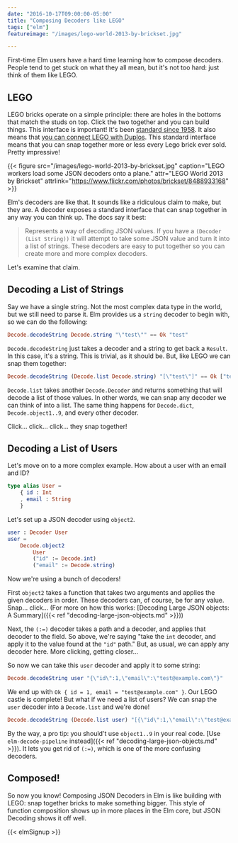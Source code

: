 ```yaml
---
date: "2016-10-17T09:00:00-05:00"
title: "Composing Decoders like LEGO"
tags: ["elm"]
featureimage: "/images/lego-world-2013-by-brickset.jpg"

---
```


First-time Elm users have a hard time learning how to compose decoders.
People tend to get stuck on what they all mean, but it's not too hard: just think of them like LEGO.

<!--more-->

## LEGO

LEGO bricks operate on a simple principle: there are holes in the bottoms that match the studs on top.
Click the two together and you can build things.
This interface is important!
It's been [standard since 1958](http://www.bricklink.com/browseList.asp?q=&itemType=S&catID=&itemYear=1958).
It also means that [you can connect LEGO with Duplos](http://thebrickblogger.com/2010/12/lego-duplo/).
This standard interface means that you can snap together more or less every Lego brick ever sold.
Pretty impressive!

{{< figure src="/images/lego-world-2013-by-brickset.jpg"
           caption="LEGO workers load some JSON decoders onto a plane."
           attr="LEGO World 2013 by Brickset"
           attrlink="https://www.flickr.com/photos/brickset/8488933168" >}}

Elm's decoders are like that. 
It sounds like a ridiculous claim to make, but they are.
A decoder exposes a standard interface that can snap together in any way you can think up.
The docs say it best:

> Represents a way of decoding JSON values.
> If you have a `(Decoder (List String))` it will attempt to take some JSON value and turn it into a list of strings.
> These decoders are easy to put together so you can create more and more complex decoders.

Let's examine that claim.

## Decoding a List of Strings

Say we have a single string.
Not the most complex data type in the world, but we still need to parse it.
Elm provides us a `string` decoder to begin with, so we can do the following:

```elm
Decode.decodeString Decode.string "\"test\"" == Ok "test"
```

`Decode.decodeString` just takes a decoder and a string to get back a `Result`.
In this case, it's a string.
This is trivial, as it should be.
But, like LEGO we can snap them together:

```elm
Decode.decodeString (Decode.list Decode.string) "[\"test\"]" == Ok ["test"]
```

`Decode.list` takes another `Decode.Decoder` and returns something that will decode a list of those values.
In other words, we can snap any decoder we can think of into a list.
The same thing happens for `Decode.dict`, `Decode.object1..9`, and every other decoder.

Click&hellip; click&hellip; click&hellip; they snap together!

## Decoding a List of Users

Let's move on to a more complex example.
How about a user with an email and ID?

```elm
type alias User =
    { id : Int
    , email : String
    }
```

Let's set up a JSON decoder using `object2`.

```elm
user : Decoder User
user =
    Decode.object2
        User
        ("id" := Decode.int)
        ("email" := Decode.string)
```

Now we're using a bunch of decoders!

First `object2` takes a function that takes two arguments and applies the given decoders in order.
These decoders can, of course, be for any value.
Snap&hellip; click&hellip; 
(For more on how this works: [Decoding Large JSON objects: A Summary]({{< ref "decoding-large-json-objects.md" >}}))

Next, the `(:=)` decoder takes a path and a decoder, and applies that decoder to the field.
So above, we're saying "take the `int` decoder, and apply it to the value found at the `"id"` path."
But, as usual, we can apply any decoder here.
More clicking, getting closer&hellip;

So now we can take this `user` decoder and apply it to some string:

```elm
Decode.decodeString user "{\"id\":1,\"email\":\"test@example.com\"}"
```

We end up with `Ok { id = 1, email = "test@example.com" }`.
Our LEGO castle is complete!
But what if we need a list of users?
We can snap the `user` decoder into a `Decode.list` and we're done!

```elm
Decode.decodeString (Decode.list user) "[{\"id\":1,\"email\":\"test@example.com\"}]"
```

By the way, a pro tip: you should't use `object1..9` in your real code.
[Use `elm-decode-pipeline` instead]({{< ref "decoding-large-json-objects.md" >}}).
It lets you get rid of `(:=)`, which is one of the more confusing decoders.

## Composed!

So now you know!
Composing JSON Decoders in Elm is like building with LEGO: snap together bricks to make something bigger.
This style of function composition shows up in more places in the Elm core, but JSON Decoding shows it off well.

{{< elmSignup >}}
